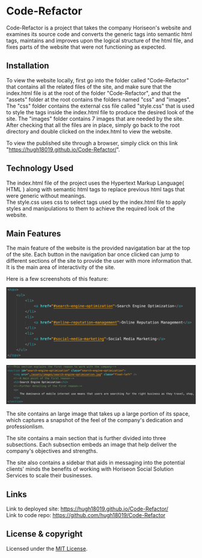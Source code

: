 # Code-Refactor

Code-Refactor is a project that takes the company Horiseon's website and examines its source code and converts the generic tags into semantic html tags, maintains and improves upon the logical structure of the html file, and fixes parts of the website that were not functioning as expected.

## Installation

To view the website locally, first go into the folder called "Code-Refactor" that contains all the related files of the site, and make sure that the index.html file is at the root of the folder "Code-Refactor", and that the "assets" folder at the root contains the folders named "css" and "images". The "css" folder contains the external css file called "style.css" that is used to style the tags inside the index.html file to produce the desired look of the site. The "images" folder contains 7 images that are needed by the site. After checking that all the files are in place, simply go back to the root directory and double clicked on the index.html to view the website.

To view the published site through a browser, simply click on this link "https://hugh18019.github.io/Code-Refactor/".

## Technology Used

The index.html file of the project uses the Hypertext Markup Language( HTML ) along with semantic html tags to replace previous html tags that were generic without meanings. \
The style.css uses css to select tags used by the index.html file to apply styles and manipulations to them to achieve the required look of the website.

## Main Features

The main feature of the website is the provided navigatation bar at the top of the site. Each button in the navigation bar once clicked can jump to different sections of the site to provide the user with more information that. It is the main area of interactivity of the site.

Here is a few screenshots of this feature:

![Navigation_bar](Navigation_Bar.png 'Navigator Bar')

![Dest.](Destinations.png 'Destinations')

The site contains an large image that takes up a large portion of its space, which captures a snapshot of the feel of the company's dedication and professionlism.

The site contains a main section that is further divided into three subsections. Each subsection embeds an image that help deliver the company's objectives and strengths.

The site also contains a sidebar that aids in messaging into the potential clients' minds the benefits of working with Horiseon Social Solution Services to scale their businesses.

## Links

Link to deployed site: https://hugh18019.github.io/Code-Refactor/ \
Link to code repo: https://github.com/hugh18019/Code-Refactor

## License & copyright

Licensed under the [MIT License](LICENSE).
